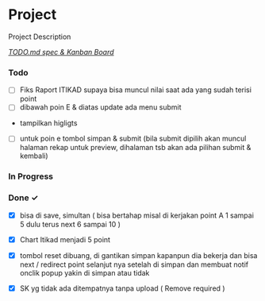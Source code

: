 # Project

Project Description

<em>[TODO.md spec & Kanban Board](https://bit.ly/3fCwKfM)</em>

### Todo

- [ ] Fiks Raport ITIKAD supaya bisa muncul nilai saat ada yang sudah terisi point  
- [ ] dibawah poin E & diatas update ada menu submit  
- tampilkan higligts  
- [ ] untuk poin e tombol simpan & submit (bila submit dipilih akan muncul halaman rekap untuk preview, dihalaman tsb akan ada pilihan submit & kembali)  

### In Progress


### Done ✓

- [x] bisa di save, simultan ( bisa bertahap misal di kerjakan point A 1 sampai 5 dulu terus next 6 sampai 10 )  
- [x] Chart Itikad menjadi 5 point  
- [x] tombol reset dibuang, di gantikan simpan kapanpun dia bekerja dan bisa next / redirect point selanjut nya setelah di simpan dan membuat notif onclik popup yakin di simpan atau tidak  
- [x] SK yg tidak ada ditempatnya tanpa upload ( Remove required )  

